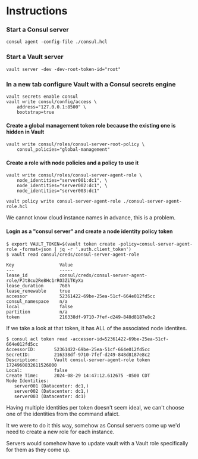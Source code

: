 # Instructions

### Start a Consul server

```
consul agent -config-file ./consul.hcl
```


### Start a Vault server

```
vault server -dev -dev-root-token-id="root"
```

### In a new tab configure Vault with a Consul secrets engine
```
vault secrets enable consul
vault write consul/config/access \
    address="127.0.0.1:8500" \
    bootstrap=true
```

#### Create a global management token role because the existing one is hidden in Vault

```
vault write consul/roles/consul-server-root-policy \
    consul_policies="global-management"
```

#### Create a role with node policies and a policy to use it
```
vault write consul/roles/consul-server-agent-role \
    node_identities="server001:dc1", \
    node_identities="server002:dc1", \
    node_identities="server003:dc1"

vault policy write consul-server-agent-role ./consul-server-agent-role.hcl
```
  We cannot know cloud instance names in advance, this is a problem.



#### Login as a "consul server" and create a node identity policy token
```
$ export VAULT_TOKEN=$(vault token create -policy=consul-server-agent-role -format=json | jq -r '.auth.client_token')
$ vault read consul/creds/consul-server-agent-role

Key                 Value
---                 -----
lease_id            consul/creds/consul-server-agent-role/PJt8cu2Re8Hc1rRO3ZiTKyXa
lease_duration      768h
lease_renewable     true
accessor            52361422-69be-25ea-51cf-664e012fd5cc
consul_namespace    n/a
local               false
partition           n/a
token               216338df-9710-7fef-d249-848d8187e8c2
```

If we take a look at that token, it has ALL of the associated node identites.
```
$ consul acl token read -accessor-id=52361422-69be-25ea-51cf-664e012fd5cc
AccessorID:       52361422-69be-25ea-51cf-664e012fd5cc
SecretID:         216338df-9710-7fef-d249-848d8187e8c2
Description:      Vault consul-server-agent-role token 1724960832611526000
Local:            false
Create Time:      2024-08-29 14:47:12.612675 -0500 CDT
Node Identities:
   server001 (Datacenter: dc1,)
   server002 (Datacenter: dc1,)
   server003 (Datacenter: dc1)
```   

Having multiple identities per token doesn't seem ideal, we can't choose one of the identities from the command afaict.

It we were to do it this way, somehow as Consul servers come up we'd need to create a new role for each instance.

Servers would somehow have to update vault with a Vault role specifically for them as they come up.
